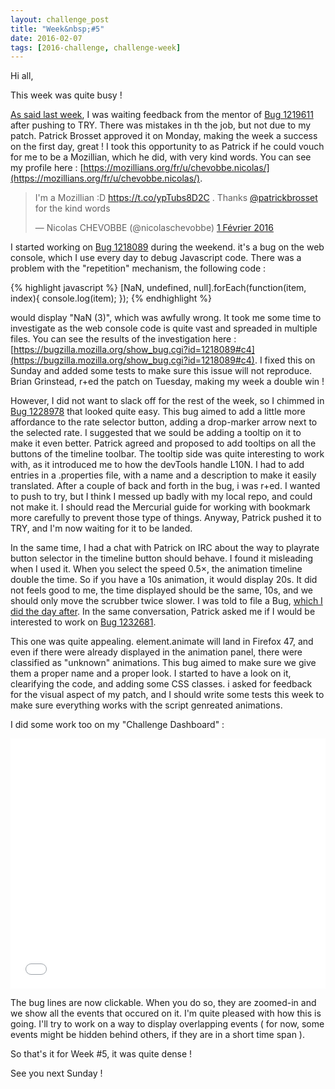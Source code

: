 ```yaml
---
layout: challenge_post
title: "Week&nbsp;#5"
date: 2016-02-07
tags: [2016-challenge, challenge-week]
---
```

Hi all,

This week was quite busy !

[As said last week](http://nicolaschevobbe.com/2016/01/31/Week-2-3-4.html), I was waiting feedback from the mentor of [Bug 1219611](https://bugzilla.mozilla.org/show_bug.cgi?id=1219611) after pushing to TRY. There was mistakes in th the job, but not due to my patch. Patrick Brosset approved it on Monday, making the week a success on the first day, great ! I took this opportunity to as Patrick if he could vouch for me to be a Mozillian, which he did, with very kind words. You can see my profile here : [https://mozillians.org/fr/u/chevobbe.nicolas/](https://mozillians.org/fr/u/chevobbe.nicolas/).

<blockquote class="twitter-tweet" data-lang="fr"><p lang="en" dir="ltr">I&#39;m a Mozillian :D <a href="https://t.co/ypTubs8D2C">https://t.co/ypTubs8D2C</a> . Thanks <a href="https://twitter.com/patrickbrosset">@patrickbrosset</a>  for the kind words</p>&mdash; Nicolas CHEVOBBE (@nicolaschevobbe) <a href="https://twitter.com/nicolaschevobbe/status/694131427789684737">1 Février 2016</a></blockquote>
<script async src="//platform.twitter.com/widgets.js" charset="utf-8"></script>

I started working on [Bug 1218089](https://bugzilla.mozilla.org/show_bug.cgi?id=1218089) during the weekend. it's a bug on the web console, which I use every day to debug Javascript code. There was a problem with the "repetition" mechanism, the following code :

{% highlight javascript %}
[NaN, undefined, null].forEach(function(item, index){
  console.log(item);
});
{% endhighlight %}

would display "NaN (3)", which was awfully wrong.
It took me some time to investigate as the web console code is quite vast and spreaded in multiple files. You can see the results of the investigation here : [https://bugzilla.mozilla.org/show_bug.cgi?id=1218089#c4](https://bugzilla.mozilla.org/show_bug.cgi?id=1218089#c4). I fixed this on Sunday and added some tests to make sure this issue will not reproduce.
Brian Grinstead, r+ed the patch on Tuesday, making my week a double win !

However, I did not want to slack off for the rest of the week, so I chimmed in [Bug 1228978](https://bugzilla.mozilla.org/show_bug.cgi?id=1228978) that looked quite easy. This bug aimed to add a little more affordance to the rate selector button, adding a drop-marker arrow next to the selected rate. I suggested that we sould be adding a tooltip on it to make it even better. Patrick agreed and proposed to add tooltips on all the buttons of the timeline toolbar. The tooltip side was quite interesting to work with, as it introduced me to how the devTools handle L10N.
I had to add entries in a .properties file, with a name and a description to make it easily translated. After a couple of back and forth in the bug, i was r+ed. I wanted to push to try, but I think I messed up badly with my local repo, and could not make it. I should read the Mercurial guide for working with bookmark more carefully to prevent those type of things. Anyway, Patrick pushed it to TRY, and I'm now waiting for it to be landed.

In the same time, I had a chat with Patrick on IRC about the way to playrate button selector in the timeline button should behave. I found it misleading when I used it. When you select the speed 0.5×, the animation timeline double the time. So if you have a 10s animation, it would display 20s. It did not feels good to me, the time displayed should be the same, 10s, and we should only move the scrubber twice slower. I was told to file a Bug, [which I did the day after](https://bugzilla.mozilla.org/show_bug.cgi?id=1245562). In the same conversation, Patrick asked me if I would be interested to work on [Bug 1232681](https://bugzilla.mozilla.org/show_bug.cgi?id=1232681).

This one was quite appealing. element.animate will land in Firefox 47, and even if there were already displayed in the animation panel, there were classified as "unknown" animations. This bug aimed to make sure we give them a proper name and a proper look. I started to have a look on it, clearifying the code, and adding some CSS classes. i asked for feedback for the visual aspect of my patch, and I should write some tests this week to make sure everything works with the script genreated animations.

I did some work too on my "Challenge Dashboard" :

<iframe height='400' scrolling='no' src='//codepen.io/nchevobbe/embed/yebMxM/?height=400&theme-id=12994&default-tab=result&bugId=1232681' frameborder='no' allowtransparency='true' allowfullscreen='true' style='width: 100%;'>See the Pen <a href='http://codepen.io/nchevobbe/pen/yebMxM/'>Bugzilla Timeline</a> by Nicolas Chevobbe (<a href='http://codepen.io/nchevobbe'>@nchevobbe</a>) on <a href='http://codepen.io'>CodePen</a>.
</iframe>

The bug lines are now clickable. When you do so, they are zoomed-in and we show all the events that occured on it. I'm quite pleased with how this is going. I'll try to work on a way to display overlapping events ( for now, some events might be hidden behind others, if they are in a short time span ).

So that's it for Week #5, it was quite dense !

See you next Sunday !

